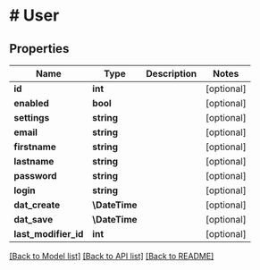 # # User

## Properties

Name | Type | Description | Notes
------------ | ------------- | ------------- | -------------
**id** | **int** |  | [optional]
**enabled** | **bool** |  | [optional]
**settings** | **string** |  | [optional]
**email** | **string** |  | [optional]
**firstname** | **string** |  | [optional]
**lastname** | **string** |  | [optional]
**password** | **string** |  | [optional]
**login** | **string** |  | [optional]
**dat_create** | **\DateTime** |  | [optional]
**dat_save** | **\DateTime** |  | [optional]
**last_modifier_id** | **int** |  | [optional]

[[Back to Model list]](../../README.md#models) [[Back to API list]](../../README.md#endpoints) [[Back to README]](../../README.md)
